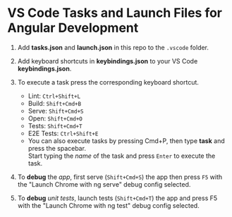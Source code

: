 # VS Code Tasks and Launch Files for Angular Development

1. Add **tasks.json** and **launch.json** in this repo to the `.vscode` folder.

2. Add keyboard shortcuts in **keybindings.json** to your VS Code **keybindings.json**.

3. To execute a task press the corresponding keyboard shortcut.

    - Lint: `Ctrl+Shift+L`
    - Build: `Shift+Cmd+B`
    - Serve: `Shift+Cmd+S`
    - Open: `Shift+Cmd+O`
    - Tests: `Shift+Cmd+T`
    - E2E Tests: `Ctrl+Shift+E`
    - You can also execute tasks by pressing Cmd+P, then type **task** and press the spacebar.  
      Start typing the _name_ of the task and press `Enter` to execute the task.

4. To **debug** the _app_, first serve (`Shift+Cmd+S`) the app then press `F5` with the "Launch Chrome with ng serve" debug config selected.

5. To **debug** _unit tests_, launch tests (`Shift+Cmd+T`) the app and press F5 with the "Launch Chrome with ng test" debug config selected.

